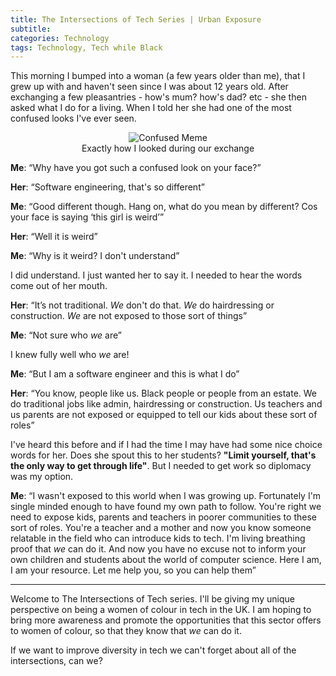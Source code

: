 ```yaml
---
title: The Intersections of Tech Series | Urban Exposure
subtitle:
categories: Technology
tags: Technology, Tech while Black
---
```


This morning I bumped into a woman (a few years older than me), that I grew up with and haven't seen since I was about 12 years old. After exchanging a few pleasantries - how's mum? how's dad? etc - she then asked what I do for a living. When I told her she had one of the most confused looks I've ever seen.

<center>
  <figure>
    <img src="http://www.relatably.com/m/img/confused-memes/59582971.jpg" alt="Confused Meme"/>
    <figcaption>Exactly how I looked during our exchange</figurecaption>
  </figure>
</center>

**Me**: “Why have you got such a confused look on your face?”

**Her**: “Software engineering, that's so different”

**Me**: “Good different though. Hang on, what do you mean by different? Cos your face is saying ‘this girl is weird’”

**Her**: “Well it is weird”

**Me**: “Why is it weird? I don't understand”

I did understand. I just wanted her to say it. I needed to hear the words come out of her mouth.

**Her**: “It’s not traditional. *We* don't do that. *We* do hairdressing or construction. *We* are not exposed to those sort of things”

**Me**: “Not sure who *we* are”

I knew fully well who *we* are!

**Me**: “But I am a software engineer and this is what I do”

**Her**: “You know, people like us. Black people or people from an estate. We do traditional jobs like admin, hairdressing or construction. Us teachers and us parents are not exposed or equipped to tell our kids about these sort of roles”

I've heard this before and if I had the time I may have had some nice choice words for her. Does she spout this to her students? **"Limit yourself, that's the only way to get through life"**. But I needed to get work so diplomacy was my option.

**Me**: “I wasn't exposed to this world when I was growing up. Fortunately I'm single minded enough to have found my own path to follow. You're right we need to expose kids, parents and teachers in poorer communities to these sort of roles. You're a teacher and a mother and now you know someone relatable in the field who can introduce kids to tech. I'm living breathing proof that *we* can do it. And now you have no excuse not to inform your own children and students about the world of computer science. Here I am, I am your resource. Let me help you, so you can help them”

---

Welcome to The Intersections of Tech series. I'll be giving my unique perspective on being a women of colour in tech in the UK. I am hoping to bring more awareness and promote the opportunities that this sector offers to women of colour, so that they know that *we* can do it.

If we want to improve diversity in tech we can't forget about all of the intersections, can we?
